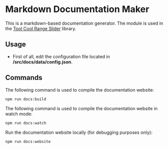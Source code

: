 # Markdown Documentation Maker

This is a markdown-based documentation generator. The module is used in the [Tool Cool Range Slider](https://github.com/toolcool-org/toolcool-range-slider) library.

## Usage

- First of all, edit the configuration file located in **/src/docs/data/config.json**.

## Commands

The following command is used to compile the documentation website:

```shell
npm run docs:build
```

The following command is used to compile the documentation website in watch mode:

```shell
npm run docs:watch
```

Run the documentation website locally (for debugging purposes only):

```shell
npm run docs:website
```